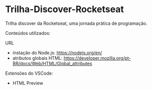 # Trilha-Discover-Rocketseat
Trilha discover da Rocketseat, uma jornada prática de programação.

Conteúdos utilizados:

URL

- instação do Node.js: https://nodejs.org/en/
- atributos globais HTML: https://developer.mozilla.org/pt-BR/docs/Web/HTML/Global_attributes

Extensões do VSCode:

- HTML Preview
